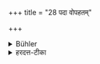 +++
title = "28 पदा वोपहतम्"

+++

<details><summary>Bühler</summary>

28. Nor that which has been touched by the foot (even of a pure person),
</details>

<details><summary>हरदत्त-टीका</summary>

## सूत्रम्
पदा वोपहतम् ॥ २८ ॥  
## टिप्पनी
प्रयतेनाऽपि पदा यस्पृष्टं तदप्यभोज्यम् ॥ २८ ॥
</details>
